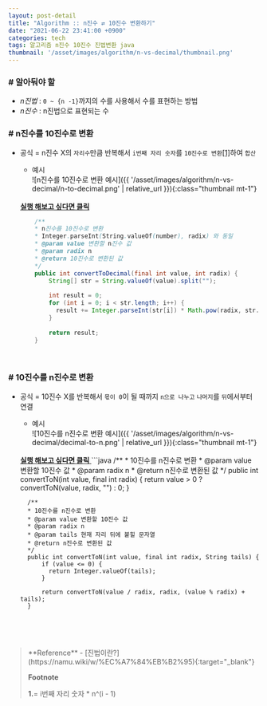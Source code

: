 ```yaml
---
layout: post-detail
title: "Algorithm :: n진수 ⇄ 10진수 변환하기"
date: "2021-06-22 23:41:00 +0900"
categories: tech
tags: 알고리즘 n진수 10진수 진법변환 java
thumbnail: '/asset/images/algorithm/n-vs-decimal/thumbnail.png'
---
```


### # 알아둬야 할
- *n진법* : `0 ~ {n -1}`까지의 수를 사용해서 수를 표현하는 방법
- *n진수* : n진법으로 표현되는 수


 
### # n진수를 10진수로 변환
- 공식 = n진수 X의 `자리수`만큼 반복해서 `i번째 자리 숫자`를 `10진수로 변환`<a href="#footnote-1" class="footnote">[1]</a>하여 `합산`
      
    - 예시   
    ![n진수를 10진수로 변환 예시]({{ '/asset/images/algorithm/n-vs-decimal/n-to-decimal.png' | relative_url }}){:class="thumbnail mt-1"}

    <br/>
    <a href="https://ideone.com/mdzT5g" target="_blank">
        <strong><i class="fas fa-play-circle"></i> 실행 해보고 싶다면 클릭</strong>
    </a>
    
    ```java
        /**
        * n진수를 10진수로 변환
        * Integer.parseInt(String.valueOf(number), radix) 와 동일
        * @param value 변환할 n진수 값
        * @param radix n
        * @return 10진수로 변환된 값
        */
        public int convertToDecimal(final int value, int radix) {
            String[] str = String.valueOf(value).split("");
            
            int result = 0;
            for (int i = 0; i < str.length; i++) {
              result += Integer.parseInt(str[i]) * Math.pow(radix, str.length - i - 1);
            }
            
            return result;
        }
    ``` 
<br/>

 
### # 10진수를 n진수로 변환 
- 공식 = 10진수 X를 반복해서 `몫이 0`이 될 때까지 `n으로 나누고` `나머지`를 `뒤`에서부터 연결  

    - 예시   
    ![10진수를 n진수로 변환 예시]({{ '/asset/images/algorithm/n-vs-decimal/decimal-to-n.png' | relative_url }}){:class="thumbnail mt-1"}


    <br/>
    <a href="https://ideone.com/KHp5aW" target="_blank">
        <strong><i class="fas fa-play-circle"></i> 실행 해보고 싶다면 클릭</strong>
    </a>
    ```java
        /**
        * 10진수를 n진수로 변환
        * @param value 변환할 10진수 값
        * @param radix n
        * @return n진수로 변환된 값
        */
        public int convertToN(int value, final int radix) {
            return value > 0 ? convertToN(value, radix, "") : 0;
        }
        
        /**
        * 10진수를 n진수로 변환
        * @param value 변환할 10진수 값
        * @param radix n
        * @param tails 현재 자리 뒤에 붙힐 문자열
        * @return n진수로 변환된 값
        */
        public int convertToN(int value, final int radix, String tails) {
            if (value <= 0) {
              return Integer.valueOf(tails);
            }
            
            return convertToN(value / radix, radix, (value % radix) + tails);
        }
    ```

<br/>
<br/>

<blockquote markdown="1">
**Reference**
- [진법이란?](https://namu.wiki/w/%EC%A7%84%EB%B2%95){:target="_blank"}

<br/>


**Footnote**
<p id="footnote-1" class="footnote-desc">
    <strong class="number">1.</strong>= i번째 자리 숫자 * n^(i - 1)
</p>
</blockquote>



